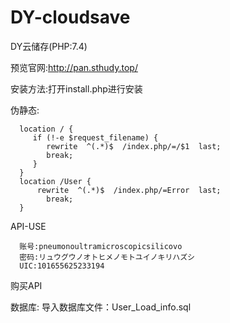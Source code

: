 # DY-cloudsave

DY云储存(PHP:7.4)

预览官网:http://pan.sthudy.top/


安装方法:打开install.php进行安装

伪静态:

      location / { 
         if (!-e $request_filename) {
         	rewrite  ^(.*)$  /index.php/=/$1  last;
         	break;
         }
      }
      location /User { 
          rewrite  ^(.*)$  /index.php/=Error  last;
         	break;
      }
      
API-USE

      账号:pneumonoultramicroscopicsilicovo
      密码:リュウグウノオトヒメノモトユイノキリハズシ
      UIC:101655625233194

购买API 

数据库:
      导入数据库文件：User_Load_info.sql
